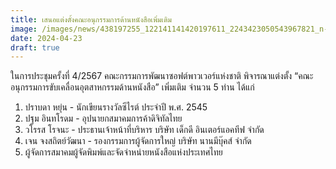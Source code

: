 ```yaml
---
title: เสนอแต่งตั้งคณะอนุกรรมการด้านหนังสือเพิ่มเติม
image: /images/news/438197255_122141141420197611_2243423050543967821_n-1-.jpg
date: 2024-04-23
draft: true
---
```

ในการประชุมครั้งที่ 4/2567 คณะกรรมการพัฒนาซอฟต์พาวเวอร์แห่งชาติ พิจารณาแต่งตั้ง “คณะอนุกรรมการขับเคลื่อนอุตสาหกรรมด้านหนังสือ” เพิ่มเติม จำนวน 5 ท่าน ได้แก่

1. ปราบดา หยุ่น - นักเขียนรางวัลซีไรต์ ประจำปี พ.ศ. 2545
2. ปฐม อินทโรดม - อุปนายกสมาคมการค้าดิจิทัลไทย
3. วโรรส โรจนะ - ประธานเจ้าหน้าที่บริหาร บริษัท เด็กดี อินเตอร์แอคทีฟ จำกัด
4. เจน จงสถิตย์วัฒนา - รองกรรมการผู้จัดการใหญ่ บริษัท นานมีบุ๊คส์ จำกัด
5. ผู้จัดการสมาคมผู้จัดพิมพ์และจัดจำหน่ายหนังสือแห่งประเทศไทย
